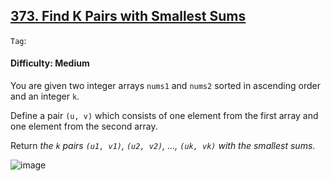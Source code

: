 ## [373. Find K Pairs with Smallest Sums](https://leetcode.com/problems/find-k-pairs-with-smallest-sums/)

```Tag```: 

#### Difficulty: Medium

You are given two integer arrays ```nums1``` and ```nums2``` sorted in ascending order and an integer ```k```.

Define a pair ```(u, v)``` which consists of one element from the first array and one element from the second array.

Return _the ```k``` pairs ```(u1, v1)```, ```(u2, v2)```, ..., ```(uk, vk)``` with the smallest sums_.

![image](https://github.com/quananhle/Python/assets/35042430/78eabdd9-7ed7-4dff-9e96-ddf8230c448f)
